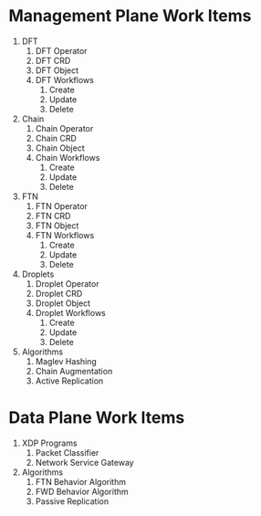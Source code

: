 # Management Plane Work Items
1. DFT
    1. DFT Operator
    2. DFT CRD
    3. DFT Object
    4. DFT Workflows
        1. Create
        2. Update
        3. Delete
2. Chain
    1. Chain Operator
    2. Chain CRD
    3. Chain Object
    4. Chain Workflows
        1. Create
        2. Update
        3. Delete
3. FTN
    1. FTN Operator
    2. FTN CRD
    3. FTN Object
    4. FTN Workflows
        1. Create
        2. Update
        3. Delete
4. Droplets
    1. Droplet Operator
    2. Droplet CRD
    3. Droplet Object
    4. Droplet Workflows
        1. Create
        2. Update
        3. Delete
5. Algorithms
    1. Maglev Hashing
    2. Chain Augmentation
    4. Active Replication

# Data Plane Work Items
1. XDP Programs
    1. Packet Classifier
    2. Network Service Gateway
1. Algorithms
    1. FTN Behavior Algorithm
    2. FWD Behavior Algorithm
    3. Passive Replication
